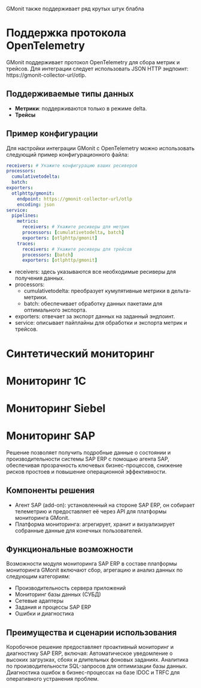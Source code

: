 GMonit также поддерживает ряд крутых штук блабла

# Поддержка протокола OpenTelemetry

GMonit поддерживает протокол OpenTelemetry для сбора метрик и трейсов. Для интеграции следует использовать JSON HTTP эндпоинт: https://gmonit-collector-url/otlp.

## Поддерживаемые типы данных

- **Метрики**: поддерживаются только в режиме delta.
- **Трейсы**

## Пример конфигурации

Для настройки интеграции GMonit с OpenTelemetry можно использовать следующий пример конфигурационного файла:

```yaml
receivers: # Укажите конфигурацию ваших ресиверов
processors:
  cumulativetodelta: 
  batch:
exporters:
  otlphttp/gmonit:
    endpoint: https://gmonit-collector-url/otlp
    encoding: json
service:
  pipelines:
    metrics:
      receivers: # Укажите ресиверы для метрик
      processors: [cumulativetodelta, batch]
      exporters: [otlphttp/gmonit]
    traces:
      receivers: # Укажите ресиверы для трейсов
      processors: [batch]
      exporters: [otlphttp/gmonit]
```

- receivers: здесь указываются все необходимые ресиверы для получения данных.
- processors:
  - cumulativetodelta: преобразует кумулятивные метрики в дельта-метрики.
  - batch: обеспечивает обработку данных пакетами для оптимального экспорта.
- exporters: отвечает за экспорт данных на заданный эндпоинт.
- service: описывает пайплайны для обработки и экспорта метрик и трейсов.

# Синтетический мониторинг

# Мониторинг 1С

# Мониторинг Siebel

# Мониторинг SAP

Решение позволяет получить подробные данные о состоянии и производительности системы SAP ERP с помощью агента SAP, обеспечивая прозрачность ключевых бизнес-процессов, снижение рисков простоев и повышение операционной эффективности.

## Компоненты решения

- Агент SAP (add-on): установленный на стороне SAP ERP, он собирает телеметрию и предоставляет её через API для платформы мониторинга GMonit.
- Платформа мониторинга: агрегирует, хранит и визуализирует собранные данные для конечных пользователей.

## Функциональные возможности

Возможности модуля мониторинга SAP ERP в составе платформы мониторинга GMonit включают сбор, агрегацию и анализ данных по следующим категориям:

- Производительность сервера приложений
- Мониторинг базы данных (СУБД)
- Сетевые адаптеры
- Задания и процессы SAP ERP
- Ошибки и диагностика 

## Преимущества и сценарии использования

Коробочное решение предоставляет проактивный мониторинг и диагностику SAP ERP, включая:
Автоматическое уведомление о высоких загрузках, сбоях и длительных фоновых заданиях.
Аналитика по производительности SQL-запросов для оптимизации базы данных.
Диагностика ошибок в бизнес-процессах на базе IDOC и TRFC для оперативного устранения проблем.
